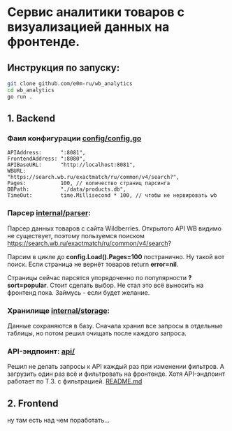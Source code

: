 # Сервис аналитики товаров с визуализацией данных на фронтенде. #

## Инструкция по запуску:
```bash
git clone github.com/e0m-ru/wb_analytics
cd wb_analytics
go run .
```

## 1. Backend
  ### Фаил конфигурации [config/config.go](./config/config.go)
  ```
APIAddress:      ":8081",
FrontendAddress: ":8080",
APIBaseURL:      "http://localhost:8081",
WBURL:           "https://search.wb.ru/exactmatch/ru/common/v4/search?",
Pages:           100, // количество страниц парсинга
DBPath:          "./data/products.db",
TimeOut:         time.Millisecond * 100, // чтобы не нервировать wb
  ```

  ### Парсер [internal/parser](./internal/parser/parser.go):
Парсер данных товаров с сайта Wildberries.
Открытого API WB видимо не существует, поэтому пользуемся поиском https://search.wb.ru/exactmatch/ru/common/v4/search?
    
Парсим в цикле до __config.Load().Pages=100__ постранично. Ну такой вот поиск. Если страница не вернёт товаров return __error=nil__. 

Страницы сейчас парсятся упорядоченно по популярности __?sort=popular__. Стоит сделать выбор. Не стал это всё выносить на фронтенд пока. Займусь - если будет желание.
    

  ### Хранилище [internal/storage](./internal/storage/storage.go):
Данные сохраняются в базу. Сначала хранил все запросы в отдельные таблицы, но потом решил очищать после каждого запроса. 

  ### API-эндпоинт: [api/](./api/)
Решил не делать запросы к API каждый раз при изменении фильтров. А загрузить один раз всё и фильтровать на фронтенде. Хотя API-эндпоинт работает по Т.З. с фильтрацией. [README.md](./api/README.md)

## 2. Frontend
ну там есть над чем поработать...
